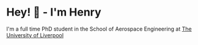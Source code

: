 <div align="centre">

# Hey! 👋 - **I'm Henry**
I'm a full time PhD student in the School of Aerospace Engineering at <a href= "https://www.liverpool.ac.uk/"> The University of Liverpool</a>

</div>

